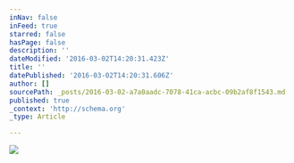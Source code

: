 ```yaml
---
inNav: false
inFeed: true
starred: false
hasPage: false
description: ''
dateModified: '2016-03-02T14:20:31.423Z'
title: ''
datePublished: '2016-03-02T14:20:31.606Z'
author: []
sourcePath: _posts/2016-03-02-a7a0aadc-7078-41ca-acbc-09b2af8f1543.md
published: true
_context: 'http://schema.org'
_type: Article

---
```

![](https://the-grid-user-content.s3-us-west-2.amazonaws.com/9223ba88-071b-4ffc-b226-0db7154cb64d.jpg)